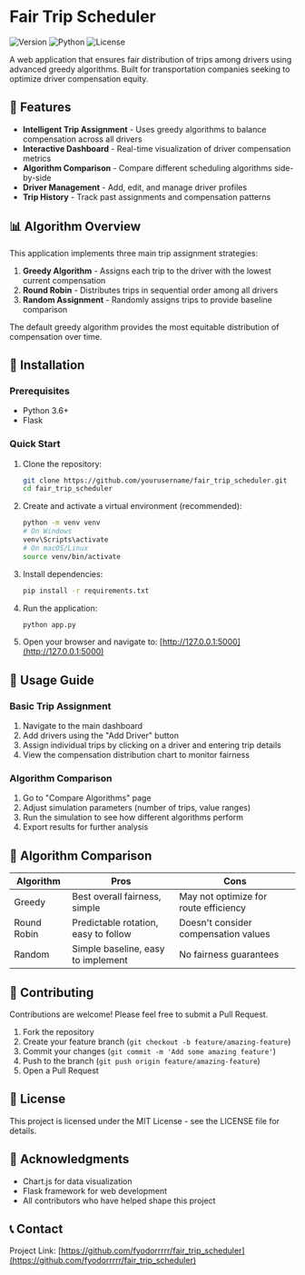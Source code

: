 # Fair Trip Scheduler

![Version](https://img.shields.io/badge/version-1.0.0-blue.svg)
![Python](https://img.shields.io/badge/Python-3.6%2B-brightgreen.svg)
![License](https://img.shields.io/badge/license-MIT-green.svg)

A web application that ensures fair distribution of trips among drivers using advanced greedy algorithms. Built for transportation companies seeking to optimize driver compensation equity.

## 🚀 Features

- **Intelligent Trip Assignment** - Uses greedy algorithms to balance compensation across all drivers
- **Interactive Dashboard** - Real-time visualization of driver compensation metrics
- **Algorithm Comparison** - Compare different scheduling algorithms side-by-side
- **Driver Management** - Add, edit, and manage driver profiles
- **Trip History** - Track past assignments and compensation patterns

## 📊 Algorithm Overview

This application implements three main trip assignment strategies:

1. **Greedy Algorithm** - Assigns each trip to the driver with the lowest current compensation
2. **Round Robin** - Distributes trips in sequential order among all drivers
3. **Random Assignment** - Randomly assigns trips to provide baseline comparison

The default greedy algorithm provides the most equitable distribution of compensation over time.

## 🔧 Installation

### Prerequisites
- Python 3.6+
- Flask

### Quick Start

1. Clone the repository:
   ```bash
   git clone https://github.com/yourusername/fair_trip_scheduler.git
   cd fair_trip_scheduler
   ```

2. Create and activate a virtual environment (recommended):
   ```bash
   python -m venv venv
   # On Windows
   venv\Scripts\activate
   # On macOS/Linux
   source venv/bin/activate
   ```

3. Install dependencies:
   ```bash
   pip install -r requirements.txt
   ```

4. Run the application:
   ```bash
   python app.py
   ```

5. Open your browser and navigate to:
   [http://127.0.0.1:5000](http://127.0.0.1:5000)

## 📝 Usage Guide

### Basic Trip Assignment

1. Navigate to the main dashboard
2. Add drivers using the "Add Driver" button
3. Assign individual trips by clicking on a driver and entering trip details
4. View the compensation distribution chart to monitor fairness

### Algorithm Comparison

1. Go to "Compare Algorithms" page
2. Adjust simulation parameters (number of trips, value ranges)
3. Run the simulation to see how different algorithms perform
4. Export results for further analysis

## 🔄 Algorithm Comparison

| Algorithm     | Pros                                   | Cons                                     |
|---------------|----------------------------------------|------------------------------------------|
| Greedy        | Best overall fairness, simple          | May not optimize for route efficiency    |
| Round Robin   | Predictable rotation, easy to follow   | Doesn't consider compensation values     |
| Random        | Simple baseline, easy to implement     | No fairness guarantees                   |

## 🤝 Contributing

Contributions are welcome! Please feel free to submit a Pull Request.

1. Fork the repository
2. Create your feature branch (`git checkout -b feature/amazing-feature`)
3. Commit your changes (`git commit -m 'Add some amazing feature'`)
4. Push to the branch (`git push origin feature/amazing-feature`)
5. Open a Pull Request

## 📄 License

This project is licensed under the MIT License - see the LICENSE file for details.

## 👏 Acknowledgments

- Chart.js for data visualization
- Flask framework for web development
- All contributors who have helped shape this project

## 📞 Contact

Project Link: [https://github.com/fyodorrrrr/fair_trip_scheduler](https://github.com/fyodorrrrr/fair_trip_scheduler)